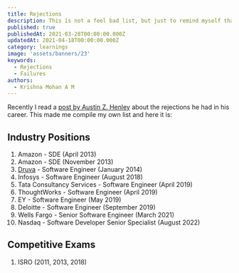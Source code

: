 ```yaml
---
title: Rejections
description: This is not a feel bad list, but just to remind myself that whatever happens life must go on.
published: true
publishedAt: 2021-03-28T00:00:00.000Z
updatedAt: 2021-04-18T00:00:00.000Z
category: learnings
image: 'assets/banners/23'
keywords:  
  - Rejections
  - Failures
authors:
  - Krishna Mohan A M
---
```


Recently I read a [post by Austin Z. Henley](https://web.eecs.utk.edu/~azh/blog/allmyrejections.html) about the rejections he had in his career. This made me compile my own list and here it is: 

## Industry Positions

1. Amazon - SDE (April 2013)
2. Amazon - SDE (November 2013)
3. [Druva](https://www.druva.com/) - Software Engineer (January 2014)
4. Infosys - Software Engineer (August 2018)
5. Tata Consultancy Services - Software Engineer (April 2019)
6. ThoughtWorks - Software Engineer (April 2019)
7. EY - Software Engineer (May 2019)
8. Deloitte - Software Engineer (September 2019)
9. Wells Fargo - Senior Software Engineer (March 2021)
10. Nasdaq - Software Developer Senior Specialist (August 2022)

## Competitive Exams

1. ISRO (2011, 2013, 2018)
